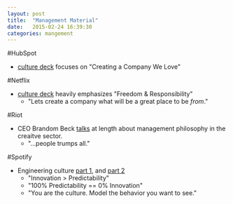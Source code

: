 ```yaml
---
layout: post
title:  "Management Material"
date:   2015-02-24 16:39:30
categories: mangement
---
```


#HubSpot 
* [culture deck][hubspot] focuses on "Creating a Company We Love"

#Netflix 
* [culture deck][netflix] heavily emphasizes "Freedom & Responsibility"
  * "Lets create a company what will be a great place to be _from_."

#Riot 
* CEO Brandom Beck [talks][riot] at length about management philosophy in the creaitve sector.
  * "...people trumps all."

#Spotify 
* Engineering culture [part 1][spotify_1], and [part 2][spotify_2]
  * "Innovation > Predictability"
  * "100% Predictability == 0% Innovation"
  * "You are the culture. Model the behavior you want to see."

[hubspot]:	http://blog.hubspot.com/blog/tabid/6307/bid/34234/The-HubSpot-Culture-Code-Creating-a-Company-We-Love.aspx
[netflix]:	http://www.slideshare.net/reed2001/culture-1798664
[riot]: 	https://www.youtube.com/watch?feature=player_embedded&v=6PxxExsVA_Y
[spotify_1]:https://labs.spotify.com/2014/03/27/spotify-engineering-culture-part-1/
[spotify_2]:https://labs.spotify.com/2014/09/20/spotify-engineering-culture-part-2/
